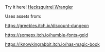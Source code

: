 Try it here! [Hecksquirrel Wrangler](https://byte-artificer.github.io/TopDownCombat/publish/)

Uses assets from:

https://greebles.itch.io/discount-dungeon

https://somepx.itch.io/humble-fonts-gold

https://iknowkingrabbit.itch.io/has-magic-book
